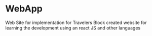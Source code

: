 # WebApp
Web Site for implementation for Travelers Block
created website for learning the development using an react JS and other languages
